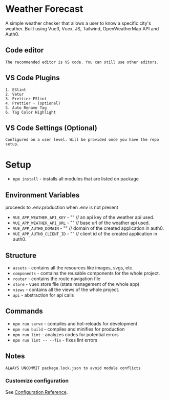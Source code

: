 # Weather Forecast
A simple weather checker that allows a user to know a specific city's weather. Built using Vue3, Vuex, JS, Tailwind, OpenWeatherMap API and Auth0.

## Code editor
```
The recommended editor is VS code. You can still use other editors. 
```

## VS Code Plugins
```
1. ESlint
2. Vetur
3. Prettier-ESlint
4. Prettier - (optional)
5. Auto Rename Tag
6. Tag Color Highlight
```

## VS Code Settings (Optional)
```
Configured on a user level. Will be provided once you have the repo setup. 
```


# Setup
- `npm install` - installs all modules that are listed on package


## Environment Variables
proceeds to .env.production when .env is not present

- `VUE_APP_WEATHER_API_KEY` - "" // an api key of the weather api used.
- `VUE_APP_WEATHER_API_URL` - "" // base url of the weather api used.
- `VUE_APP_AUTH0_DOMAIN` - "" // domain of the created application in auth0.
- `VUE_APP_AUTH0_CLIENT_ID` - "" // client id of the created application in auth0.


## Structure

- `assets` - contains all the resources like images, svgs, etc.
- `components` - contains the reusable components for the whole project.
- `router` - contains the route navigation file
- `store` - vuex store file (state management of the whole app)
- `views` - contains all the views of the whole project.
- `api` - abstraction for api calls


## Commands
- `npm run serve` - compiles and hot-reloads for development
- `npm run build` - compiles and minifies for production
- `npm run lint` - analyzes codes for potential errors
- `npm run lint -- --fix` - fixes lint errors


## Notes
```
ALWAYS UNCOMMIT package.lock.json to avoid module conflicts
```


### Customize configuration
See [Configuration Reference](https://cli.vuejs.org/config/).
